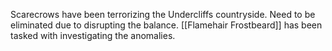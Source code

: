 Scarecrows have been terrorizing the Undercliffs countryside. Need to be eliminated due to disrupting the balance. [[Flamehair Frostbeard]] has been tasked with investigating the anomalies.